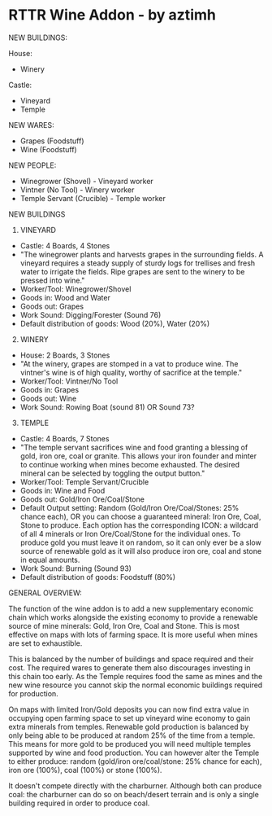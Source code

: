# RTTR Wine Addon - by aztimh

NEW BUILDINGS:

House:
- Winery
  
Castle:
- Vineyard
- Temple

NEW WARES:
- Grapes (Foodstuff)
- Wine (Foodstuff)

NEW PEOPLE:
- Winegrower (Shovel) - Vineyard worker
- Vintner (No Tool) - Winery worker
- Temple Servant (Crucible) - Temple worker

NEW BUILDINGS

1. VINEYARD
- Castle: 4 Boards, 4 Stones
- "The winegrower plants and harvests grapes in the surrounding fields. A vineyard requires a steady supply of sturdy logs for trellises and fresh water to irrigate the fields. Ripe grapes are sent to the winery to be pressed into wine."
- Worker/Tool: Winegrower/Shovel
- Goods in: Wood and Water
- Goods out: Grapes
- Work Sound: Digging/Forester (Sound 76)
- Default distribution of goods: Wood (20%), Water (20%)

2. WINERY
- House: 2 Boards, 3 Stones
- "At the winery, grapes are stomped in a vat to produce wine. The vintner's wine is of high quality, worthy of sacrifice at the temple."
- Worker/Tool: Vintner/No Tool
- Goods in: Grapes
- Goods out: Wine
- Work Sound: Rowing Boat (sound 81) OR Sound 73?

3. TEMPLE
- Castle: 4 Boards, 7 Stones
- "The temple servant sacrifices wine and food granting a blessing of gold, iron ore, coal or granite. This allows your iron founder and minter to continue working when mines become exhausted. The desired mineral can be selected by toggling the output button."
- Worker/Tool: Temple Servant/Crucible
- Goods in: Wine and Food
- Goods out: Gold/Iron Ore/Coal/Stone
- Default Output setting: Random (Gold/Iron Ore/Coal/Stones: 25% chance each), OR you can choose a guaranteed mineral: Iron Ore, Coal, Stone to produce. Each option has the corresponding ICON: a wildcard of all 4 minerals or Iron Ore/Coal/Stone for the individual ones. To produce gold you must leave it on random, so it can only ever be a slow source of renewable gold as it will also produce iron ore, coal and stone in equal amounts.
- Work Sound: Burning (Sound 93)
- Default distribution of goods: Foodstuff (80%)



GENERAL OVERVIEW:

The function of the wine addon is to add a new supplementary economic chain which works alongside the existing economy to provide a renewable source of mine minerals: Gold, Iron Ore, Coal and Stone. This is most effective on maps with lots of farming space. It is more useful when mines are set to exhaustible.

This is balanced by the number of buildings and space required and their cost. The required wares to generate them also discourages investing in this chain too early. As the Temple requires food the same as mines and the new wine resource you cannot skip the normal economic buildings required for production.

On maps with limited Iron/Gold deposits you can now find extra value in occupying open farming space to set up vineyard wine economy to gain extra minerals from temples. Renewable gold production is balanced by only being able to be produced at random 25% of the time from a temple. This means for more gold to be produced you will need multiple temples supported by wine and food production. You can however alter the Temple to either produce: random (gold/iron ore/coal/stone: 25% chance for each), iron ore (100%), coal (100%) or stone (100%).

It doesn't compete directly with the charburner. Although both can produce coal: the charburner can do so on beach/desert terrain and is only a single building required in order to produce coal.
